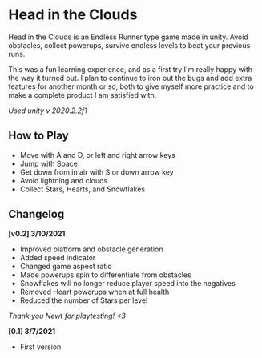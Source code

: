 # Head in the Clouds

Head in the Clouds is an Endless Runner type game made in unity. Avoid obstacles, collect powerups, survive endless levels to beat your previous runs. 

This was a fun learning experience, and as a first try I'm really happy with the way it turned out. I plan to continue to iron out the bugs and add extra features for another month or so, both to give myself more practice and to make a complete product I am satisfied with.

*Used unity v 2020.2.2f1*

## How to Play

- Move with A and D, or left and right arrow keys
- Jump with Space
- Get down from in air with S or down arrow key
- Avoid lightning and clouds
- Collect Stars, Hearts, and Snowflakes

## Changelog

**[v0.2] 3/10/2021**

- Improved platform and obstacle generation
- Added speed indicator
- Changed game aspect ratio
- Made powerups spin to differentiate from obstacles
- Snowflakes will no longer reduce player speed into the negatives
- Removed Heart powerups when at full health
- Reduced the number of Stars per level

*Thank you Newt for playtesting! <3*

**[0.1] 3/7/2021**

- First version